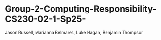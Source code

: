 # Group-2-Computing-Responsibility-CS230-02-1-Sp25-
 Jason Russell, Marianna Belmares, Luke Hagan, Benjamin Thompson

